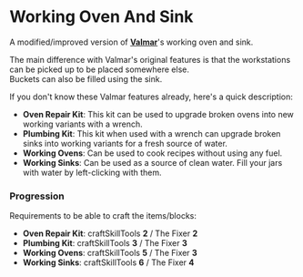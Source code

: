 <!--Read this in github to have all the visuals and formatting: https://github.com/manux32/7dtdSdxMods/tree/master/Manux_WorkingOvenAndSink-->
# Working Oven And Sink
A modified/improved version of [**Valmar**](https://7daystodie.com/forums/showthread.php?32219-Valmar-s-Mod-Collection)'s working oven and sink.  

The main difference with Valmar's original features is that the workstations can be picked up to be placed somewhere else.  
Buckets can also be filled using the sink.  

If you don't know these Valmar features already, here's a quick description:
- **Oven Repair Kit**: This kit can be used to upgrade broken ovens into new working variants with a wrench.
- **Plumbing Kit**: This kit when used with a wrench can upgrade broken sinks into working variants for a fresh source of water.
- **Working Ovens**: Can be used to cook recipes without using any fuel.
- **Working Sinks**: Can be used as a source of clean water. Fill your jars with water by left-clicking with them.

### Progression
Requirements to be able to craft the items/blocks:
- **Oven Repair Kit**: craftSkillTools **2** / The Fixer **2**
- **Plumbing Kit**: craftSkillTools **3** / The Fixer **3**
- **Working Ovens**: craftSkillTools **5** / The Fixer **3**
- **Working Sinks**: craftSkillTools **6** / The Fixer **4**
